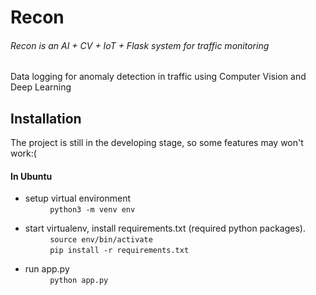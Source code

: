 # Recon

###### Recon is an AI + CV + IoT + Flask system for traffic monitoring

Data logging for anomaly detection in traffic using Computer Vision and Deep Learning

## Installation

The project is still in the developing stage, so some features may won't work:(

#### In Ubuntu

- setup virtual environment <br />
  &nbsp; &nbsp; &nbsp; &nbsp; &nbsp; `python3 -m venv env`
- start virtualenv, install requirements.txt (required python packages). <br />
  &nbsp; &nbsp; &nbsp; &nbsp; &nbsp; `source env/bin/activate` <br />
  &nbsp; &nbsp; &nbsp; &nbsp; &nbsp; `pip install -r requirements.txt`

- run app.py <br />
  &nbsp; &nbsp; &nbsp; &nbsp; &nbsp; `python app.py`
